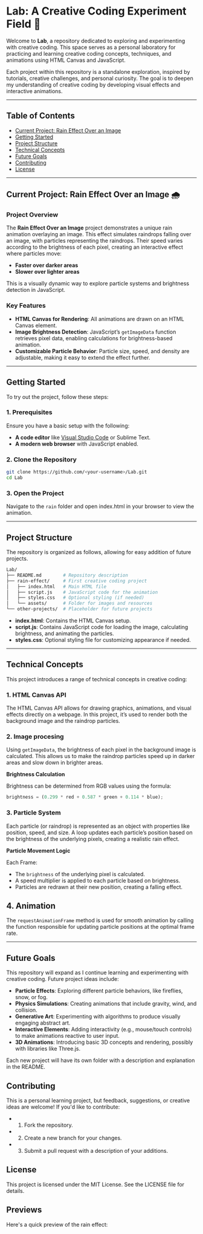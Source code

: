 # Lab: A Creative Coding Experiment Field 🧪

Welcome to **Lab**, a repository dedicated to exploring and experimenting with creative coding. This space serves as a personal laboratory for practicing and learning creative coding concepts, techniques, and animations using HTML Canvas and JavaScript.

Each project within this repository is a standalone exploration, inspired by tutorials, creative challenges, and personal curiosity. The goal is to deepen my understanding of creative coding by developing visual effects and interactive animations.

---

## Table of Contents

- [Current Project: Rain Effect Over an Image](#current-project-rain-effect-over-an-image-)
- [Getting Started](#getting-started)
- [Project Structure](#project-structure)
- [Technical Concepts](#technical-concepts)
- [Future Goals](#future-goals)
- [Contributing](#contributing)
- [License](#license)

---

## Current Project: Rain Effect Over an Image 🌧️

### Project Overview
The **Rain Effect Over an Image** project demonstrates a unique rain animation overlaying an image. This effect simulates raindrops falling over an image, with particles representing the raindrops. Their speed varies according to the brightness of each pixel, creating an interactive effect where particles move:
- **Faster over darker areas** 
- **Slower over lighter areas**

This is a visually dynamic way to explore particle systems and brightness detection in JavaScript.

### Key Features
- **HTML Canvas for Rendering**: All animations are drawn on an HTML Canvas element.
- **Image Brightness Detection**: JavaScript’s `getImageData` function retrieves pixel data, enabling calculations for brightness-based animation.
- **Customizable Particle Behavior**: Particle size, speed, and density are adjustable, making it easy to extend the effect further.

---

## Getting Started

To try out the project, follow these steps:

### 1. Prerequisites

Ensure you have a basic setup with the following:
- **A code editor** like [Visual Studio Code](https://code.visualstudio.com/) or Sublime Text.
- **A modern web browser** with JavaScript enabled.

### 2. Clone the Repository
```bash
git clone https://github.com/<your-username>/Lab.git
cd Lab
```

### 3. Open the Project

Navigate to the ```rain``` folder and open index.html in your browser to view the animation.

---

## Project Structure 
The repository is organized as follows, allowing for easy addition of future projects.

``` bash
Lab/
├── README.md        # Repository description
├── rain-effect/     # First creative coding project
│   ├── index.html   # Main HTML file
│   ├── script.js    # JavaScript code for the animation
│   ├── styles.css   # Optional styling (if needed)
│   └── assets/      # Folder for images and resources
└── other-projects/  # Placeholder for future projects

```

- **index.html**: Contains the HTML Canvas setup.
- **script.js**: Contains JavaScript code for loading the image, calculating brightness, and animating the particles.
- **styles.css**: Optional styling file for customizing appearance if needed.

---

## Technical Concepts

This project introduces a range of technical concepts in creative coding:

### 1. HTML Canvas API

The HTML Canvas API allows for drawing graphics, animations, and visual effects directly on a webpage. In this project, it’s used to render both the background image and the raindrop particles.

### 2. Image procesing

Using ```getImageData```, the brightness of each pixel in the background image is calculated. This allows us to make the raindrop particles speed up in darker areas and slow down in brighter areas.

**Brightness Calculation**

Brightness can be determined from RGB values using the formula:
```JavaScript
brightness = (0.299 * red + 0.587 * green + 0.114 * blue);
```
### 3. Particle System

Each particle (or raindrop) is represented as an object with properties like position, speed, and size. A loop updates each particle’s position based on the brightness of the underlying pixels, creating a realistic rain effect.

**Particle Movement Logic**

Each Frame:

- The ```brightness``` of the underlying pixel is calculated.
- A speed multiplier is applied to each particle based on brightness.
- Particles are redrawn at their new position, creating a falling effect.

## 4. Animation

The ```requestAnimationFrame``` method is used for smooth animation by calling the function responsible for updating particle positions at the optimal frame rate.

---

## Future Goals

This repository will expand as I continue learning and experimenting with creative coding. Future project ideas include:

- **Particle Effects**: Exploring different particle behaviors, like fireflies, snow, or fog.
- **Physics Simulations**: Creating animations that include gravity, wind, and collision.
- **Generative Art**: Experimenting with algorithms to produce visually engaging abstract art.
- **Interactive Elements**: Adding interactivity (e.g., mouse/touch controls) to make animations reactive to user input.
- **3D Animations**: Introducing basic 3D concepts and rendering, possibly with libraries like Three.js.

Each new project will have its own folder with a description and explanation in the README.


## Contributing

This is a personal learning project, but feedback, suggestions, or creative ideas are welcome! If you'd like to contribute:

- 1. Fork the repository.
- 2. Create a new branch for your changes.
- 3. Submit a pull request with a description of your additions.

## License

This project is licensed under the MIT License. See the LICENSE file for details.

## Previews

Here's a quick preview of the rain effect: